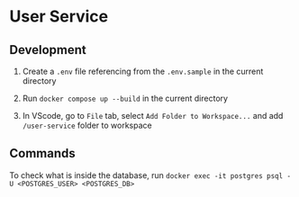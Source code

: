 # User Service

## Development

1. Create a `.env` file referencing from the `.env.sample` in the current directory

2. Run `docker compose up --build` in the current directory

3. In VScode, go to `File` tab, select `Add Folder to Workspace...` and add `/user-service` folder to workspace 

## Commands

To check what is inside the database, run `docker exec -it postgres psql -U <POSTGRES_USER> <POSTGRES_DB>`
